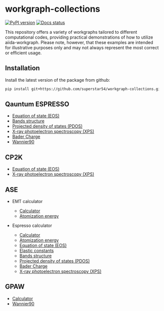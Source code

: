 # workgraph-collections
[![PyPI version](https://badge.fury.io/py/workgraph-collections.svg)](https://badge.fury.io/py/workgraph-collections)
[![Docs status](https://readthedocs.org/projects/workgraph-collections/badge)](http://workgraph-collections.readthedocs.io/)


This repository offers a variety of workgraphs tailored to different computational codes, providing practical demonstrations of how to utilize aiida-workgraph. Please note, however, that these examples are intended for illustrative purposes only and may not always represent the most correct or efficient usage.


## Installation
Install the latest version of the package from github:

```bash
pip install git+https://github.com/superstar54/workgraph-collections.git
```


## Qauntum ESPRESSO

- [Equation of state (EOS)](https://workgraph-collections.readthedocs.io/en/latest/qe/eos.html)
- [Bands structure](https://workgraph-collections.readthedocs.io/en/latest/qe/bands.html)
- [Projected density of states (PDOS)](https://workgraph-collections.readthedocs.io/en/latest/qe/pdos.html)
- [X-ray photoelectron spectroscopy (XPS)](https://workgraph-collections.readthedocs.io/en/latest/qe/xps.html)
- [Bader Charge](https://workgraph-collections.readthedocs.io/en/latest/qe/bader.html)
- [Wannier90](https://workgraph-collections.readthedocs.io/en/latest/qe/wannier90.html)

## CP2K

- [Equation of state (EOS)](https://workgraph-collections.readthedocs.io/en/latest/cp2k/eos.html)
- [X-ray photoelectron spectroscopy (XPS)](https://workgraph-collections.readthedocs.io/en/latest/cp2k/xps.html)


## ASE

- EMT calculator

  - [Calculator](https://workgraph-collections.readthedocs.io/en/latest/ase/emt/base.html)
  - [Atomization energy](https://workgraph-collections.readthedocs.io/en/latest/ase/emt.html)

- Espresso calculator

  - [Calculator](https://workgraph-collections.readthedocs.io/en/latest/ase/espresso/base.html)
  - [Atomization energy](https://workgraph-collections.readthedocs.io/en/latest/ase/espresso/atomization.html)
  - [Equation of state (EOS)](https://workgraph-collections.readthedocs.io/en/latest/ase/espresso/eos.html)
  - [Elastic constants](https://workgraph-collections.readthedocs.io/en/latest/ase/espresso/elastic.html)
  - [Bands structure](https://workgraph-collections.readthedocs.io/en/latest/ase/espresso/bands.html)
  - [Projected density of states (PDOS)](https://workgraph-collections.readthedocs.io/en/latest/ase/espresso/pdos.html)
  - [Bader Charge](https://workgraph-collections.readthedocs.io/en/latest/ase/espresso/bader.html)
  - [X-ray photoelectron spectroscopy (XPS)](https://workgraph-collections.readthedocs.io/en/latest/ase/espresso/xps.html)


## GPAW

- [Calculator](https://workgraph-collections.readthedocs.io/en/latest/gpaw/base.html)
- [Wannier90](https://workgraph-collections.readthedocs.io/en/latest/gpaw/wannier90.html)
